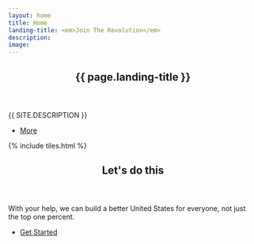 ```yaml
---
layout: home
title: Home
landing-title: <em>Join The Revolution</em>
description:
image:
---
```


<!-- Banner -->
<section id="banner" class="major">
	<div class="inner">
		<header class="major">
			<h1>{{ page.landing-title }}</h1>
		</header>
		<div class="content">
			<p style="text-transform: uppercase;">{{ site.description }}</p>
			<ul class="actions">
				<li><a href="#one" class="button next scrolly">More</a></li>
			</ul>
		</div>
	</div>
</section>

<!-- Main -->
<div id="main">

<!-- One -->
{% include tiles.html %}

<!-- Two -->
<section id="two">
	<div class="inner">
		<header class="major">
			<h2>Let's do this</h2>
		</header>
		<p>With your help, we can build a better United States for everyone, not just the top one percent.</p>
		<ul class="actions">
			<li><a href="2016/08/25/aliquam.html" class="button next">Get Started</a></li>
		</ul>
	</div>
</section>

</div>
